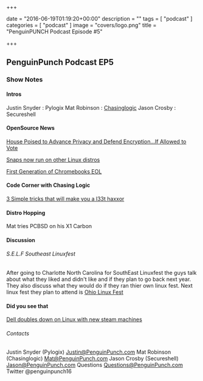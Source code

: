 +++

date = "2016-06-19T01:19:20+00:00"
description = ""
tags = [ "podcast" ]
categories = [ "podcast" ]
image = "covers/logo.png"
title = "PenguinPUNCH Podcast Episode #5"

+++

##  PenguinPunch Podcast EP5 

### Show Notes

#### Intros
Justin Snyder : Pylogix
Mat Robinson : [Chasinglogic](https://twitter.com/chasinglogic)
Jason Crosby : Secureshell

#### OpenSource News
[House Poised to Advance Privacy and Defend Encryption…If Allowed to Vote](https://www.eff.org/deeplinks/2016/06/house-poised-advance-privacy-defend-encryption-if-allowed-vote)

[Snaps now run on other Linux distros](https://insights.ubuntu.com/2016/06/14/universal-snap-packages-launch-on-multiple-linux-distros/)

[First Generation of Chromebooks EOL](http://betanews.com/2016/06/10/google-chromebook-end-of-life/)


#### Code Corner with Chasing Logic
[3 Simple tricks that will make you a l33t haxxor](http://incolumitas.com/2016/06/08/typosquatting-package-managers/)

#### Distro Hopping
Mat tries PCBSD on his X1 Carbon

#### Discussion
###### S.E.L.F Southeast Linuxfest
After going to Charlotte North Carolina for SouthEast Linuxfest the guys talk about what they liked and didn't like and if they plan to go back next year. They also discuss what they would do if they ran thier own linux fest.
Next linux fest they plan to attend is [Ohio Linux Fest](https://ohiolinux.org/)

#### Did you see that
[Dell doubles down on Linux with new steam machines](http://www.pcworld.com/article/3083172/after-a-slow-start-dell-turns-up-the-dial-on-steam-machines.html)

###### Contacts
Justin Snyder (Pylogix) Justin@PenguinPunch.com
Mat Robinson (Chasinglogic) Mat@PenguinPunch.com
Jason Crosby (Secureshell) Jason@PenguinPunch.com
Questions Questions@PenguinPunch.com
Twitter @penguinpunch16





